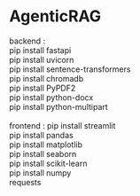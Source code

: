 # AgenticRAG

backend :<br />
pip install fastapi <br />
pip install uvicorn <br />
pip install sentence-transformers <br />
pip install chromadb <br />
pip install PyPDF2 <br />
pip install python-docx <br />
pip install python-multipart <br />
<br />
frontend :
pip install streamlit <br />
pip install pandas <br />
pip install matplotlib <br />
pip install seaborn <br />
pip install scikit-learn <br />
pip install numpy <br />
requests
